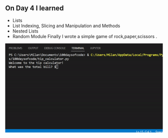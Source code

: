 ## On Day 4 I learned 
- Lists
- List Indexing, Slicing and Manipulation and Methods
- Nested Lists
- Random Module
Finally I wrote a simple game of rock,paper,scissors .

![Tip Calulator](https://github.com/milandeepak/100DaysofCode/blob/17b5e4db7a478d812fc8bfb03c8779fec8c483fa/Day2/day2.gif)
